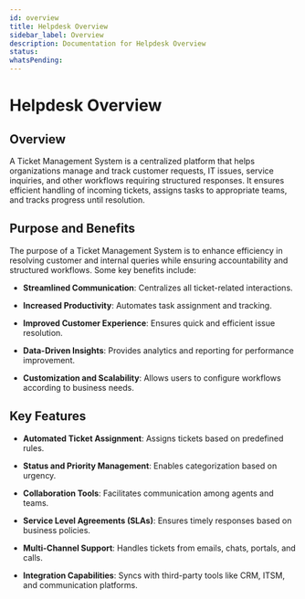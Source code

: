 ```yaml
---
id: overview
title: Helpdesk Overview
sidebar_label: Overview
description: Documentation for Helpdesk Overview
status: 
whatsPending: 
---
```


# Helpdesk Overview

## Overview 

A Ticket Management System is a centralized platform that helps organizations manage and track customer requests, IT issues, service inquiries, and other workflows requiring structured responses. It ensures efficient handling of incoming tickets, assigns tasks to appropriate teams, and tracks progress until resolution. 

## Purpose and Benefits 

The purpose of a Ticket Management System is to enhance efficiency in resolving customer and internal queries while ensuring accountability and structured workflows. Some key benefits include: 

- **Streamlined Communication**: Centralizes all ticket-related interactions. 

- **Increased Productivity**: Automates task assignment and tracking. 

- **Improved Customer Experience**: Ensures quick and efficient issue resolution. 

- **Data-Driven Insights**: Provides analytics and reporting for performance improvement. 

- **Customization and Scalability**: Allows users to configure workflows according to business needs. 

## Key Features 

- **Automated Ticket Assignment**: Assigns tickets based on predefined rules. 

- **Status and Priority Management**: Enables categorization based on urgency. 

- **Collaboration Tools**: Facilitates communication among agents and teams. 

- **Service Level Agreements (SLAs)**: Ensures timely responses based on business policies. 

- **Multi-Channel Support**: Handles tickets from emails, chats, portals, and calls. 

- **Integration Capabilities**: Syncs with third-party tools like CRM, ITSM, and communication platforms.

